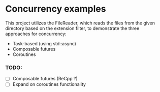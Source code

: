 # Concurrency examples

This project utilizes the FileReader, which reads the files from the given directory based on the extension filter, to demonstrate the three approaches for concurrency:

- Task-based (using std::async)
- Composable futures
- Coroutines

### TODO:
- [ ] Composable futures (ReCpp ?)
- [ ] Expand on coroutines functionality
